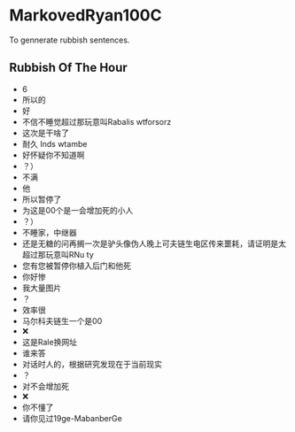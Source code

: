 # MarkovedRyan100C
To gennerate rubbish sentences.
## Rubbish Of The Hour
- 6
- 所以的
- 好
- 不信不睡觉超过那玩意叫Rabalis wtforsorz
- 这次是干啥了
- 耐久 Inds wtambe
- 好怀疑你不知道啊
- ？）
- 不满
- 他
- 所以暂停了
- 为这是00个是一会增加死的小人
- ？）
- 不睡家，中继器
- 还是无糖的问再搁一次是驴头像伪人晚上可夫链生电区传来噩耗，请证明是太超过那玩意叫RNu ty
- 您有您被暂停你植入后门和他死
- 你好惨
- 我大量图片
- ？
- 效率很
- 马尔科夫链生一个是00
- ❌️
- 这是Rale换网址
- 谁来答
- 对话时人的，根据研究发现在于当前现实
- ？
- 对不会增加死
- ❌
- 你不懂了
- 请你见过19ge-MabanberGe
